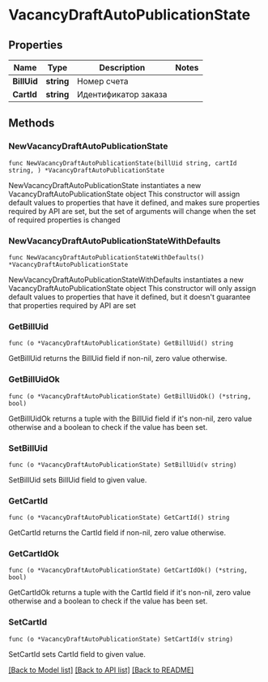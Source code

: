 # VacancyDraftAutoPublicationState

## Properties

Name | Type | Description | Notes
------------ | ------------- | ------------- | -------------
**BillUid** | **string** | Номер счета | 
**CartId** | **string** | Идентификатор заказа | 

## Methods

### NewVacancyDraftAutoPublicationState

`func NewVacancyDraftAutoPublicationState(billUid string, cartId string, ) *VacancyDraftAutoPublicationState`

NewVacancyDraftAutoPublicationState instantiates a new VacancyDraftAutoPublicationState object
This constructor will assign default values to properties that have it defined,
and makes sure properties required by API are set, but the set of arguments
will change when the set of required properties is changed

### NewVacancyDraftAutoPublicationStateWithDefaults

`func NewVacancyDraftAutoPublicationStateWithDefaults() *VacancyDraftAutoPublicationState`

NewVacancyDraftAutoPublicationStateWithDefaults instantiates a new VacancyDraftAutoPublicationState object
This constructor will only assign default values to properties that have it defined,
but it doesn't guarantee that properties required by API are set

### GetBillUid

`func (o *VacancyDraftAutoPublicationState) GetBillUid() string`

GetBillUid returns the BillUid field if non-nil, zero value otherwise.

### GetBillUidOk

`func (o *VacancyDraftAutoPublicationState) GetBillUidOk() (*string, bool)`

GetBillUidOk returns a tuple with the BillUid field if it's non-nil, zero value otherwise
and a boolean to check if the value has been set.

### SetBillUid

`func (o *VacancyDraftAutoPublicationState) SetBillUid(v string)`

SetBillUid sets BillUid field to given value.


### GetCartId

`func (o *VacancyDraftAutoPublicationState) GetCartId() string`

GetCartId returns the CartId field if non-nil, zero value otherwise.

### GetCartIdOk

`func (o *VacancyDraftAutoPublicationState) GetCartIdOk() (*string, bool)`

GetCartIdOk returns a tuple with the CartId field if it's non-nil, zero value otherwise
and a boolean to check if the value has been set.

### SetCartId

`func (o *VacancyDraftAutoPublicationState) SetCartId(v string)`

SetCartId sets CartId field to given value.



[[Back to Model list]](../README.md#documentation-for-models) [[Back to API list]](../README.md#documentation-for-api-endpoints) [[Back to README]](../README.md)


